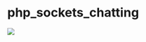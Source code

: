 # php_sockets_chatting

![](https://cdn.discordapp.com/attachments/608412167082868758/799823600839295006/image0.png)
